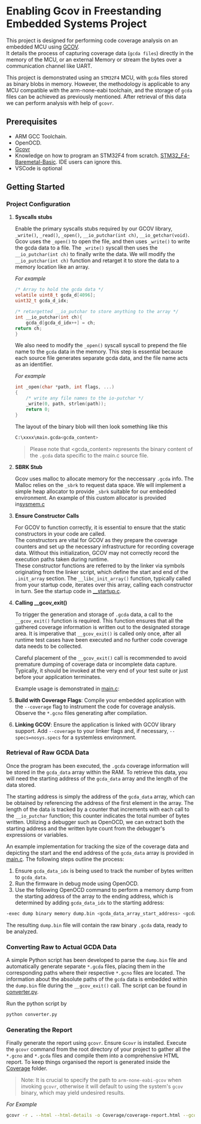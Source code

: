 # Enabling Gcov in Freestanding Embedded Systems Project

This project is designed for performing code coverage analysis on an embedded MCU using [GCOV](https://en.wikipedia.org/wiki/Gcov).  
It details the process of capturing coverage data (`gcda files`) directly in the memory of the MCU, or an external Memory or stream the bytes over a communication channel like UART. 

This project is demonstrated using an `STM32F4` MCU, with `gcda` files stored as binary blobs in memory. However, the methodology is applicable to any MCU compatible with the arm-none-eabi toolchain, and the storage of `gcda` files can be achieved as previously mentioned.
After retrieval of this data we can perform analysis with help of `gcovr`.

## Prerequisites

- ARM GCC Toolchain.
- OpenOCD.
- [Gcovr](https://gcovr.com/en/stable/installation.html)
- Knowledge on how to program an STM32F4 from scratch. [STM32_F4-Baremetal-Basic](https://github.com/iiriis/STM32_F4-Baremetal-Basic). IDE users can ignore this.
- VSCode is optional

## Getting Started

### Project Configuration

1. **Syscalls stubs**

    Enable the primary syscalls stubs required by our GCOV library, `_write()`, `_read()`, `_open()`, `__io_putchar(int ch)`, `__io_getchar(void)`. 
    Gcov uses the `_open()` to open the file, and then uses `_write()` to write the gcda data to a file. The `_write()` syscall then uses the `__io_putchar(int ch)` to finally write the data. 
    We will modify the `__io_putchar(int ch)` function and retarget it to store the data to a memory location like an array. 
    
    *For example*

    ```C
    /* Array to hold the gcda data */
    volatile uint8_t gcda_d[4096];
    uint32_t gcda_d_idx;

    /* retargetted __io_putchar to store anything to the array */
    int __io_putchar(int ch){
        gcda_d[gcda_d_idx++] = ch;
    return ch;
    }
    ```
    We also need to modify the `_open()` syscall syscall to prepend the file name to the `gcda` data in the memory. This step is essential because each source file generates separate gcda data, and the file name acts as an identifier.

    *For example*

    ```C
    int _open(char *path, int flags, ...)
    {
        /* write any file names to the io-putchar */
        _write(0, path, strlen(path));
        return 0;
    }
    ```

    The layout of the binary blob will then look something like this

    ```bash
    C:\xxxx\main.gcda<gcda_content>
    ```

    >Please note that <gcda_content> represents the binary content of the `.gcda` data specific to the main.c source file.

2. **SBRK Stub** 

    Gcov uses malloc to allocate memory for the neccessary `.gcda` info. The Malloc relies on the `_sbrk` to request data space. We will implement a simple heap allocator to provide `_sbrk` suitable for our embedded environment. An example of this custom allocator is provided in[sysmem.c](src/sysmem.c)

3. **Ensure Constructor Calls**

    For GCOV to function correctly, it is essential to ensure that the static constructors in your code are called. <br>
    The constructors are vital for GCOV as they prepare the coverage counters and set up the necessary infrastructure for recording coverage data. Without this initialization, GCOV may not correctly record the execution paths taken during runtime. <br>
    These constructor functions are referred to by the linker via symbols originating from the linker script, which define the start and end of the `.init_array` section. The `__libc_init_array()` function, typically called from your startup code, iterates over this array, calling each constructor in turn. See the startup code in [__startup.c](src/__startup.c).

4. **Calling __gcov_exit()**

    To trigger the generation and storage of `.gcda` data, a call to the `__gcov_exit()` function is required. This function ensures that all the gathered coverage information is written out to the designated storage area. It is imperative that `__gcov_exit()` is called only once, after all runtime test cases have been executed and no further code coverage data needs to be collected.

    Careful placement of the `__gcov_exit()` call is recommended to avoid premature dumping of coverage data or incomplete data capture. Typically, it should be invoked at the very end of your test suite or just before your application terminates.

    Example usage is demonstrated in [main.c](src/main.c):



5. **Build with Coverage Flags**: Compile your embedded application with the `--coverage` flag to instrument the code for coverage analysis. Observe the `*.gcno` files generating after compilation.

6. **Linking GCOV**: Ensure the application is linked with GCOV library support. Add `--coverage` to your linker flags and, if necessary, `--specs=nosys.specs` for a systemless environment.

### Retrieval of Raw GCDA Data

Once the program has been executed, the `.gcda` coverage information will be stored in the `gcda_data` array within the RAM. To retrieve this data, you will need the starting address of the `gcda_data` array and the length of the data stored.

The starting address is simply the address of the `gcda_data` array, which can be obtained by referencing the address of the first element in the array. The length of the data is tracked by a counter that increments with each call to the `__io_putchar` function; this counter indicates the total number of bytes written. Utilizing a debugger such as OpenOCD, we can extract both the starting address and the written byte count from the debugger's expressions or variables.

An example implementation for tracking the size of the coverage data and depicting the start and the end address of the `gcda_data` array is provided in [main.c](src/main.c). The following steps outline the process:

1. Ensure `gcda_data_idx` is being used to track the number of bytes written to `gcda_data`.
2. Run the firmware in debug mode using OpenOCD.
3. Use the following OpenOCD command to perform a memory dump from the starting address of the array to the ending address, which is determined by adding `gcda_data_idx` to the starting address:

```bash
-exec dump binary memory dump.bin <gcda_data_array_start_address> <gcda_data_array_end_address>
```

The resulting `dump.bin` file will contain the raw binary `.gcda` data, ready to be analyzed.

### Converting Raw to Actual GCDA Data

A simple Python script has been developed to parse the `dump.bin` file and automatically generate separate `*.gcda` files, placing them in the corresponding paths where their respective `*.gcno` files are located. The information about the absolute paths of the `gcda` data is embedded within the `dump.bin` file during the `__gcov_exit()` call. The script can be found in [converter.py](./converter.py).

Run the python script by 

```bash
python converter.py
```

### Generating the Report

Finally generate the report using `gcovr`. Ensure `Gcovr` is installed. Execute the `gcovr` command from the root directory of your project to gather all the `*.gcno` and `*.gcda` files and compile them into a comprehensive HTML report. To keep things organised the report is generated inside the [Coverage](./Coverage/) folder.

>Note: It is crucial to specify the path to `arm-none-eabi-gcov` when invoking `gcovr`, otherwise it will default to using the system's `gcov` binary, which may yield undesired results.

*For Example*
```bash
gcovr -r . --html --html-details -o Coverage/coverage-report.html --gcov-executable ./path/to/arm-none-eabi-gcov
```

